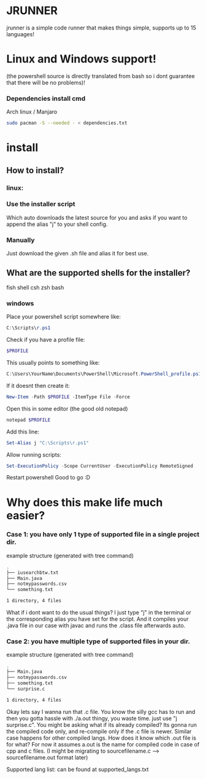 # JRUNNER
jrunner is a simple code runner that makes things simple, supports up to 15 languages!
# Linux and Windows support! 
(the powershell source is directly translated from bash so i dont guarantee that there will be no problems)!

### Dependencies install cmd
Arch linux / Manjaro

```bash
sudo pacman -S --needed - < dependencies.txt
```

# install
## How to install?
### linux:
### Use the installer script 
Which auto downloads the latest source for you and asks if you want to append the alias "j" to your shell config.
### Manually
Just download the given .sh file and alias it for best use.
## What are the supported shells for the installer?
fish shell
csh
zsh
bash

### windows
Place your powershell script somewhere like:
```ps1
C:\Scripts\r.ps1
```
Check if you have a profile file:
```ps1
$PROFILE
```
This usually points to something like:
```ps1
C:\Users\YourName\Documents\PowerShell\Microsoft.PowerShell_profile.ps1
```
If it doesnt then create it:
```ps1
New-Item -Path $PROFILE -ItemType File -Force
```
Open this in some editor (the good old notepad)
```ps1
notepad $PROFILE
```
Add this line:
```ps1
Set-Alias j "C:\Scripts\r.ps1"
```
Allow running scripts:
```ps1
Set-ExecutionPolicy -Scope CurrentUser -ExecutionPolicy RemoteSigned
```
Restart powershell
Good to go :D


# Why does this make life much easier?
### Case 1: you have only 1 type of supported file in a single project dir.

example structure (generated with tree command)
```bash
.
├── iusearchbtw.txt
├── Main.java
├── notmypasswords.csv
└── something.txt

1 directory, 4 files
```
What if i dont want to do the usual things?
I just type "j" in the terminal or the corresponding alias you have set for the script.
And it compiles your .java file in our case with javac and runs the .class file afterwards auto.


### Case 2: you have multiple type of supported files in your dir.


example structure (generated with tree command)
```bash
.
├── Main.java
├── notmypasswords.csv
├── something.txt
└── surprise.c

1 directory, 4 files
```
Okay lets say I wanna run that .c file.
You know the silly gcc has to run and then you gotta hassle with ./a.out thingy, you waste time.
just use "j surprise.c".
You might be asking what if its already compiled? Its gonna run the compiled code only, and re-compile only if the .c file is newer.
Similar case happens for other compiled langs.
How does it know which .out file is for what? For now it assumes a.out is the name for compiled code in case of cpp and c files. (I might be migrating to sourcefilename.c --> sourcefilename.out format later)




Supported lang list: can be found at supported_langs.txt




